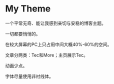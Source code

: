 # My Theme

一个平常无奇、能让我感到亲切与安稳的博客主题。

一切都要悄悄的。

在较大屏幕的PC上只占用中间大概40%-60%的空间。

文章分两类：Tec和More；主页展示Tec。

动画少点。

字体尽量使用非衬线体。
